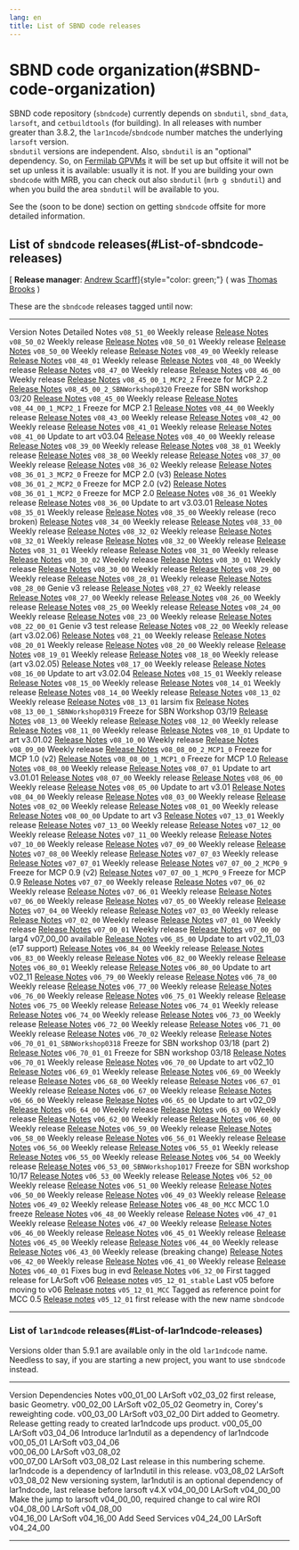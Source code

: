 ```yaml
---
lang: en
title: List of SBND code releases
---
```




SBND code organization(#SBND-code-organization)
================================================================

SBND code repository (`sbndcode`) currently depends on `sbndutil`,
`sbnd_data`, `larsoft`, and `cetbuildtools` (for building). In all
releases with number greater than 3.8.2, the `lar1ncode`/`sbndcode`
number matches the underlying `larsoft` version.\
`sbndutil` versions are independent. Also, `sbndutil` is an \"optional\"
dependency. So, on [Fermilab
GPVMs](Computing_resources.html#Where-to-work-interactive-nodes-GPVM)
it will be set up but offsite it will not be set up unless it is
available: usually it is not. If you are building your own `sbndcode`
with MRB, you can check out also `sbndutil` (`mrb g sbndutil`) and when
you build the area `sbndutil` will be available to you.

See the (soon to be done) section on getting `sbndcode` offsite for more
detailed information.



List of `sbndcode` releases(#List-of-sbndcode-releases)
------------------------------------------------------------------------

[ **Release manager**: [Andrew
Scarff](mailto:a.scarff@sheffield.ac.uk)]{style="color: green;"} ( was
[Thomas Brooks](mailto:tom.g.r.brooks@gmail.com) )

These are the `sbndcode` releases tagged until now:

  -------------------------------- -------------------------------------------- -----------------------------------------------------------------------
  Version                          Notes                                        Detailed Notes
  `v08_51_00`                      Weekly release                               [Release Notes](ReleaseNotes085100.html)
  `v08_50_02`                      Weekly release                               [Release Notes](ReleaseNotes085002.html)
  `v08_50_01`                      Weekly release                               [Release Notes](ReleaseNotes085001.html)
  `v08_50_00`                      Weekly release                               [Release Notes](ReleaseNotes085000.html)
  `v08_49_00`                      Weekly release                               [Release Notes](ReleaseNotes084900.html)
  `v08_48_01`                      Weekly release                               [Release Notes](ReleaseNotes084801.html)
  `v08_48_00`                      Weekly release                               [Release Notes](ReleaseNotes084800.html)
  `v08_47_00`                      Weekly release                               [Release Notes](ReleaseNotes084700.html)
  `v08_46_00`                      Weekly release                               [Release Notes](ReleaseNotes084600.html)
  `v08_45_00_1_MCP2_2`             Freeze for MCP 2.2                           [Release Notes](ReleaseNotes0845001MCP22.html)
  `v08_45_00_2_SBNWorkshop0320`    Freeze for SBN workshop 03/20                [Release Notes](ReleaseNotes0845002SBNWorkshop0320.html)
  `v08_45_00`                      Weekly release                               [Release Notes](ReleaseNotes084500.html)
  `v08_44_00_1_MCP2_1`             Freeze for MCP 2.1                           [Release Notes](ReleaseNotes0844001MCP21.html)
  `v08_44_00`                      Weekly release                               [Release Notes](ReleaseNotes084400.html)
  `v08_43_00`                      Weekly release                               [Release Notes](ReleaseNotes084300.html)
  `v08_42_00`                      Weekly release                               [Release Notes](ReleaseNotes084200.html)
  `v08_41_01`                      Weekly release                               [Release Notes](ReleaseNotes084101.html)
  `v08_41_00`                      Update to art v03.04                         [Release Notes](ReleaseNotes084100.html)
  `v08_40_00`                      Weekly release                               [Release Notes](ReleaseNotes084000.html)
  `v08_39_00`                      Weekly release                               [Release Notes](ReleaseNotes083900.html)
  `v08_38_01`                      Weekly release                               [Release Notes](ReleaseNotes083801.html)
  `v08_38_00`                      Weekly release                               [Release Notes](ReleaseNotes083800.html)
  `v08_37_00`                      Weekly release                               [Release Notes](ReleaseNotes083700.html)
  `v08_36_02`                      Weekly release                               [Release Notes](ReleaseNotes083602.html)
  `v08_36_01_3_MCP2_0`             Freeze for MCP 2.0 (v3)                      [Release Notes](ReleaseNotes0836013MCP20.html)
  `v08_36_01_2_MCP2_0`             Freeze for MCP 2.0 (v2)                      [Release Notes](ReleaseNotes0836012MCP20.html)
  `v08_36_01_1_MCP2_0`             Freeze for MCP 2.0                           [Release Notes](ReleaseNotes0836011MCP20.html)
  `v08_36_01`                      Weekly release                               [Release Notes](ReleaseNotes083601.html)
  `v08_36_00`                      Update to art v3.03.01                       [Release Notes](ReleaseNotes083600.html)
  `v08_35_01`                      Weekly release                               [Release Notes](ReleaseNotes083501.html)
  `v08_35_00`                      Weekly release (reco broken)                 [Release Notes](ReleaseNotes083500.html)
  `v08_34_00`                      Weekly release                               [Release Notes](ReleaseNotes083400.html)
  `v08_33_00`                      Weekly release                               [Release Notes](ReleaseNotes083300.html)
  `v08_32_02`                      Weekly release                               [Release Notes](ReleaseNotes083202.html)
  `v08_32_01`                      Weekly release                               [Release Notes](ReleaseNotes083201.html)
  `v08_32_00`                      Weekly release                               [Release Notes](ReleaseNotes083200.html)
  `v08_31_01`                      Weekly release                               [Release Notes](ReleaseNotes083101.html)
  `v08_31_00`                      Weekly release                               [Release Notes](ReleaseNotes083100.html)
  `v08_30_02`                      Weekly release                               [Release Notes](ReleaseNotes083002.html)
  `v08_30_01`                      Weekly release                               [Release Notes](ReleaseNotes083001.html)
  `v08_30_00`                      Weekly release                               [Release Notes](ReleaseNotes083000.html)
  `v08_29_00`                      Weekly release                               [Release Notes](ReleaseNotes082900.html)
  `v08_28_01`                      Weekly release                               [Release Notes](ReleaseNotes082801.html)
  `v08_28_00`                      Genie v3 release                             [Release Notes](ReleaseNotes082800.html)
  `v08_27_02`                      Weekly release                               [Release Notes](ReleaseNotes082702.html)
  `v08_27_00`                      Weekly release                               [Release Notes](ReleaseNotes082700.html)
  `v08_26_00`                      Weekly release                               [Release Notes](ReleaseNotes082600.html)
  `v08_25_00`                      Weekly release                               [Release Notes](ReleaseNotes082500.html)
  `v08_24_00`                      Weekly release                               [Release Notes](ReleaseNotes082400.html)
  `v08_23_00`                      Weekly release                               [Release Notes](ReleaseNotes082300.html)
  `v08_22_00_01`                   Genie v3 test release                        [Release Notes](ReleaseNotes08220001.html)
  `v08_22_00`                      Weekly release (art v3.02.06)                [Release Notes](ReleaseNotes082200.html)
  `v08_21_00`                      Weekly release                               [Release Notes](ReleaseNotes082100.html)
  `v08_20_01`                      Weekly release                               [Release Notes](ReleaseNotes082001.html)
  `v08_20_00`                      Weekly release                               [Release Notes](ReleaseNotes082000.html)
  `v08_19_01`                      Weekly release                               [Release Notes](ReleaseNotes081901.html)
  `v08_18_00`                      Weekly release (art v3.02.05)                [Release Notes](ReleaseNotes081800.html)
  `v08_17_00`                      Weekly release                               [Release Notes](ReleaseNotes081700.html)
  `v08_16_00`                      Update to art v3.02.04                       [Release Notes](ReleaseNotes081600.html)
  `v08_15_01`                      Weekly release                               [Release Notes](ReleaseNotes081501.html)
  `v08_15_00`                      Weekly release                               [Release Notes](ReleaseNotes081500.html)
  `v08_14_01`                      Weekly release                               [Release Notes](ReleaseNotes081401.html)
  `v08_14_00`                      Weekly release                               [Release Notes](ReleaseNotes081400.html)
  `v08_13_02`                      Weekly release                               [Release Notes](ReleaseNotes081302.html)
  `v08_13_01`                      larsim fix                                   [Release Notes](ReleaseNotes081301.html)
  `v08_13_00_1_SBNWorkshop0319`    Freeze for SBN Workshop 03/19                [Release Notes](ReleaseNotes0813001SBNWorkshop0319.html)
  `v08_13_00`                      Weekly release                               [Release Notes](ReleaseNotes081300.html)
  `v08_12_00`                      Weekly release                               [Release Notes](ReleaseNotes081200.html)
  `v08_11_00`                      Weekly release                               [Release Notes](ReleaseNotes081100.html)
  `v08_10_01`                      Update to art v3.01.02                       [Release Notes](ReleaseNotes081001.html)
  `v08_10_00`                      Weekly release                               [Release Notes](ReleaseNotes081000.html)
  `v08_09_00`                      Weekly release                               [Release Notes](ReleaseNotes080900.html)
  `v08_08_00_2_MCP1_0`             Freeze for MCP 1.0 (v2)                      [Release Notes](ReleaseNotes0808002MCP10.html)
  `v08_08_00_1_MCP1_0`             Freeze for MCP 1.0                           [Release Notes](ReleaseNotes0808001MCP10.html)
  `v08_08_00`                      Weekly release                               [Release Notes](ReleaseNotes080800.html)
  `v08_07_01`                      Update to art v3.01.01                       [Release Notes](ReleaseNotes080701.html)
  `v08_07_00`                      Weekly release                               [Release Notes](ReleaseNotes080700.html)
  `v08_06_00`                      Weekly release                               [Release Notes](ReleaseNotes080600.html)
  `v08_05_00`                      Update to art v3.01                          [Release Notes](ReleaseNotes080500.html)
  `v08_04_00`                      Weekly release                               [Release Notes](ReleaseNotes080400.html)
  `v08_03_00`                      Weekly release                               [Release Notes](ReleaseNotes080300.html)
  `v08_02_00`                      Weekly release                               [Release Notes](ReleaseNotes080200.html)
  `v08_01_00`                      Weekly release                               [Release Notes](ReleaseNotes080100.html)
  `v08_00_00`                      Update to art v3                             [Release Notes](ReleaseNotes080000.html)
  `v07_13_01`                      Weekly release                               [Release Notes](ReleaseNotes071301.html)
  `v07_13_00`                      Weekly release                               [Release Notes](ReleaseNotes071300.html)
  `v07_12_00`                      Weekly release                               [Release Notes](ReleaseNotes071200.html)
  `v07_11_00`                      Weekly release                               [Release Notes](ReleaseNotes071100.html)
  `v07_10_00`                      Weekly release                               [Release Notes](ReleaseNotes071000.html)
  `v07_09_00`                      Weekly release                               [Release Notes](ReleaseNotes070900.html)
  `v07_08_00`                      Weekly release                               [Release Notes](ReleaseNotes070800.html)
  `v07_07_03`                      Weekly release                               [Release Notes](ReleaseNotes070703.html)
  `v07_07_01`                      Weekly release                               [Release Notes](ReleaseNotes070701.html)
  `v07_07_00_2_MCP0_9`             Freeze for MCP 0.9 (v2)                      [Release Notes](ReleaseNotes0707002MCP09.html)
  `v07_07_00_1_MCP0_9`             Freeze for MCP 0.9                           [Release Notes](ReleaseNotes0707001MCP09.html)
  `v07_07_00`                      Weekly release                               [Release Notes](ReleaseNotes070700.html)
  `v07_06_02`                      Weekly release                               [Release Notes](ReleaseNotes070602.html)
  `v07_06_01`                      Weekly release                               [Release Notes](ReleaseNotes070601.html)
  `v07_06_00`                      Weekly release                               [Release Notes](ReleaseNotes070600.html)
  `v07_05_00`                      Weekly release                               [Release Notes](ReleaseNotes070500.html)
  `v07_04_00`                      Weekly release                               [Release Notes](ReleaseNotes070400.html)
  `v07_03_00`                      Weekly release                               [Release Notes](ReleaseNotes070300.html)
  `v07_02_00`                      Weekly release                               [Release Notes](ReleaseNotes070200.html)
  `v07_01_00`                      Weekly release                               [Release Notes](ReleaseNotes070100.html)
  `v07_00_01`                      Weekly release                               [Release Notes](ReleaseNotes070001.html)
  `v07_00_00`                      larg4 v07\_00\_00 available                  [Release Notes](ReleaseNotes070000.html)
  `v06_85_00`                      Update to art v02\_11\_03 (e17 support)      [Release Notes](ReleaseNotes068500.html)
  `v06_84_00`                      Weekly release                               [Release Notes](ReleaseNotes068400.html)
  `v06_83_00`                      Weekly release                               [Release Notes](ReleaseNotes068300.html)
  `v06_82_00`                      Weekly release                               [Release Notes](ReleaseNotes068200.html)
  `v06_80_01`                      Weekly release                               [Release Notes](ReleaseNotes068001.html)
  `v06_80_00`                      Update to art v02\_11                        [Release Notes](ReleaseNotes068000.html)
  `v06_79_00`                      Weekly release                               [Release Notes](ReleaseNotes067900.html)
  `v06_78_00`                      Weekly release                               [Release Notes](ReleaseNotes067800.html)
  `v06_77_00`                      Weekly release                               [Release Notes](ReleaseNotes067700.html)
  `v06_76_00`                      Weekly release                               [Release Notes](ReleaseNotes067600.html)
  `v06_75_01`                      Weekly release                               [Release Notes](ReleaseNotes067501.html)
  `v06_75_00`                      Weekly release                               [Release Notes](ReleaseNotes067500.html)
  `v06_74_01`                      Weekly release                               [Release Notes](ReleaseNotes067401.html)
  `v06_74_00`                      Weekly release                               [Release Notes](ReleaseNotes067400.html)
  `v06_73_00`                      Weekly release                               [Release Notes](ReleaseNotes067300.html)
  `v06_72_00`                      Weekly release                               [Release Notes](ReleaseNotes067200.html)
  `v06_71_00`                      Weekly release                               [Release Notes](ReleaseNotes067100.html)
  `v06_70_02`                      Weekly release                               [Release Notes](ReleaseNotes067002.html)
  `v06_70_01_01_SBNWorkshop0318`   Freeze for SBN workshop 03/18 (part 2)       [Release Notes](ReleaseNotes06700101SBNWorkshop0318.html)
  `v06_70_01_01`                   Freeze for SBN workshop 03/18                [Release Notes](ReleaseNotes06700101.html)
  `v06_70_01`                      Weekly release                               [Release Notes](ReleaseNotes067001.html)
  `v06_70_00`                      Update to art v02\_10                        [Release Notes](ReleaseNotes067000.html)
  `v06_69_01`                      Weekly release                               [Release Notes](ReleaseNotes066901.html)
  `v06_69_00`                      Weekly release                               [Release Notes](ReleaseNotes066900.html)
  `v06_68_00`                      Weekly release                               [Release Notes](ReleaseNotes066800.html)
  `v06_67_01`                      Weekly release                               [Release Notes](ReleaseNotes066701.html)
  `v06_67_00`                      Weekly release                               [Release Notes](ReleaseNotes066700.html)
  `v06_66_00`                      Weekly release                               [Release Notes](ReleaseNotes066600.html)
  `v06_65_00`                      Update to art v02\_09                        [Release Notes](ReleaseNotes066500.html)
  `v06_64_00`                      Weekly release                               [Release Notes](ReleaseNotes066400.html)
  `v06_63_00`                      Weekly release                               [Release Notes](ReleaseNotes066300.html)
  `v06_62_00`                      Weekly release                               [Release Notes](ReleaseNotes066200.html)
  `v06_60_00`                      Weekly release                               [Release Notes](ReleaseNotes066000.html)
  `v06_59_00`                      Weekly release                               [Release Notes](ReleaseNotes065900.html)
  `v06_58_00`                      Weekly release                               [Release Notes](ReleaseNotes065800.html)
  `v06_56_01`                      Weekly release                               [Release Notes](ReleaseNotes065601.html)
  `v06_56_00`                      Weekly release                               [Release Notes](ReleaseNotes065600.html)
  `v06_55_01`                      Weekly release                               [Release Notes](ReleaseNotes065501.html)
  `v06_55_00`                      Weekly release                               [Release Notes](ReleaseNotes065500.html)
  `v06_54_00`                      Weekly release                               [Release Notes](ReleaseNotes065400.html)
  `v06_53_00_SBNWorkshop1017`      Freeze for SBN workshop 10/17                [Release Notes](ReleaseNotes065300SBNWorkshop1017.html)
  `v06_53_00`                      Weekly release                               [Release Notes](ReleaseNotes065300.html)
  `v06_52_00`                      Weekly release                               [Release Notes](ReleaseNotes065200.html)
  `v06_51_00`                      Weekly release                               [Release Notes](ReleaseNotes065100.html)
  `v06_50_00`                      Weekly release                               [Release Notes](ReleaseNotes065000.html)
  `v06_49_03`                      Weekly release                               [Release Notes](ReleaseNotes064903.html)
  `v06_49_02`                      Weekly release                               [Release Notes](ReleaseNotes064902.html)
  `v06_48_00_MCC`                  MCC 1.0 freeze                               [Release Notes](ReleaseNotes064800MCC.html)
  `v06_48_00`                      Weekly release                               [Release Notes](ReleaseNotes064800.html)
  `v06_47_01`                      Weekly release                               [Release Notes](ReleaseNotes064701.html)
  `v06_47_00`                      Weekly release                               [Release Notes](ReleaseNotes064700.html)
  `v06_46_00`                      Weekly release                               [Release Notes](ReleaseNotes064600.html)
  `v06_45_01`                      Weekly release                               [Release Notes](ReleaseNotes064501.html)
  `v06_45_00`                      Weekly release                               [Release Notes](ReleaseNotes064500.html)
  `v06_44_00`                      Weekly release                               [Release Notes](ReleaseNotes064400.html)
  `v06_43_00`                      Weekly release (breaking change)             [Release Notes](ReleaseNotes064300.html)
  `v06_42_00`                      Weekly release                               [Release Notes](ReleaseNotes064200.html)
  `v06_41_00`                      Weekly release                               [Release Notes](ReleaseNotes064100.html)
  `v06_40_01`                      Fixes bug in evd                             [Release Notes](ReleaseNotes064001.html)
  `v06_32_00`                      First tagged release for LArSoft v06         [Release notes](ReleaseNotes063200.html)
  `v05_12_01_stable`               Last v05 before moving to v06                [Release notes](ReleaseNotes051201stable.html)
  `v05_12_01_MCC`                  Tagged as reference point for MCC 0.5        [Release notes](ReleaseNotes051201MCC.html)
  `v05_12_01`                      first release with the new name `sbndcode`   
  -------------------------------- -------------------------------------------- -----------------------------------------------------------------------



### List of `lar1ndcode` releases(#List-of-lar1ndcode-releases)

Versions older than 5.9.1 are available only in the old `lar1ndcode`
name. Needless to say, if you are starting a new project, you want to
use `sbndcode` instead.

  ------------- --------------------- -------------------------------------------------------------------------------------------------------------
  Version       Dependencies          Notes
  v00\_01\_00   LArSoft v02\_03\_02   first release, basic Geometry.
  v00\_02\_00   LArSoft v02\_05\_02   Geometry in, Corey\'s reweighting code.
  v00\_03\_00   LArSoft v03\_02\_00   Dirt added to Geometry. Release getting ready to created lar1ndcode ups product.
  v00\_05\_00   LArSoft v03\_04\_06   Introduce lar1ndutil as a dependency of lar1ndcode
  v00\_05\_01   LArSoft v03\_04\_06   
  v00\_06\_00   LArSoft v03\_08\_02   
  v00\_07\_00   LArSoft v03\_08\_02   Last release in this numbering scheme. lar1ndcode is a dependency of lar1ndutil in this release.
  v03\_08\_02   LArSoft v03\_08\_02   New versioning system, lar1ndutil is an optional dependency of lar1ndcode, last release before larsoft v4.X
  v04\_00\_00   LArSoft v04\_00\_00   Make the jump to larsoft v04\_00\_00, required change to cal wire ROI
  v04\_08\_00   LArSoft v04\_08\_00   
  v04\_16\_00   LArSoft v04\_16\_00   Add Seed Services
  v04\_24\_00   LArSoft v04\_24\_00   
  ------------- --------------------- -------------------------------------------------------------------------------------------------------------
